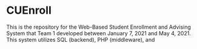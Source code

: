 # CUEnroll
This is the repository for the Web-Based Student Enrollment and Advising System that Team 1 developed between January 7, 2021 and May 4, 2021. This system utilizes SQL (backend), PHP (middleware), and 
